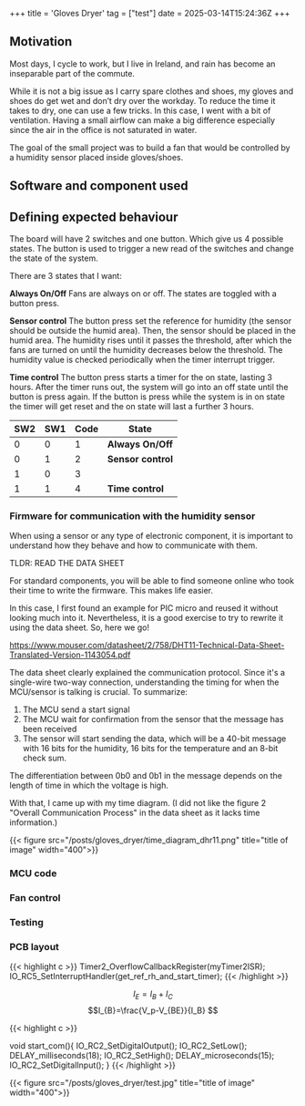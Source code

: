 +++
title = 'Gloves Dryer'
tag = ["test"]
date = 2025-03-14T15:24:36Z
+++

## Motivation

Most days, I cycle to work, but I live in Ireland, and rain has become an inseparable part of the commute. 

While it is not a big issue as I carry spare clothes and shoes, my gloves and shoes do get wet and don’t dry over the workday. 
To reduce the time it takes to dry, one can use a few tricks. In this case, I went with a bit of ventilation. Having a small airflow can make a big difference especially since the air in the office is not saturated in water.

The goal of the small project was to build a fan that would be controlled by a humidity sensor placed inside gloves/shoes.

## Software and component used

## Defining expected behaviour
The board will have 2 switches and one button. Which give us 4 possible states. The button is used to trigger a new read of the switches and change the state of the system.

There are 3 states that I want:

**Always On/Off**
Fans are always on or off. The states are toggled with a button press.

**Sensor control**
The button press set the reference for humidity (the sensor should be outside the humid area). Then, the sensor should be placed in the humid area. The humidity rises until it passes the threshold, after which the fans are turned on until the humidity decreases below the threshold. The humidity value is checked periodically when the timer interrupt trigger.

**Time control**
The button press starts a timer for the on state, lasting 3 hours. After the timer runs out, the system will go into an off state until the button is press again.
If the button is press while the system is in on state the timer will get reset and the on state will last a further 3 hours.

| SW2 | SW1 | Code | State | 
| - | - | - | -----| 
| 0 | 0 | 1 | **Always On/Off** | 
| 0 | 1 | 2 |  **Sensor control** | 
| 1 | 0 | 3 |  | 
| 1 | 1 | 4 | **Time control** | 


### Firmware for communication with the humidity sensor

When using a sensor or any type of electronic component, it is important to understand how they behave and how to communicate with them.

TLDR: READ THE DATA SHEET

For standard components, you will be able to find someone online who took their time to write the firmware. This makes life easier.

In this case, I first found an example for PIC micro and reused it without looking much into it.
Nevertheless, it is a good exercise to try to rewrite it using the data sheet. So, here we go!

https://www.mouser.com/datasheet/2/758/DHT11-Technical-Data-Sheet-Translated-Version-1143054.pdf


The data sheet clearly explained the communication protocol. Since it's a single-wire two-way connection, understanding the timing for when the MCU/sensor is talking is crucial. To summarize:

1. The MCU send a start signal
2. The MCU wait for confirmation from the sensor that the message has been received
3. The sensor will start sending the data, which will be a 40-bit message with 16 bits for the humidity, 16 bits for the temperature and an 8-bit check sum.

The differentiation between 0b0 and 0b1 in the message depends on the length of time in which the voltage is high.

With that, I came up with my time diagram.
(I did not like the figure 2 "Overall Communication Process" in the data sheet as it lacks time information.)

{{< figure src="/posts/gloves_dryer/time_diagram_dhr11.png" title="title of image" width="400">}}

### MCU code

### Fan control

### Testing

### PCB layout

{{< highlight c >}}
Timer2_OverflowCallbackRegister(myTimer2ISR);
IO_RC5_SetInterruptHandler(get_ref_rh_and_start_timer);
{{< /highlight >}}

$$I_{E}=I_{B} +I_{C} $$
$$I_{B}=\frac{V_p-V_{BE}}{I_B} $$




{{< highlight c >}}


void start_com(){
    IO_RC2_SetDigitalOutput();
    IO_RC2_SetLow();
    DELAY_milliseconds(18);
    IO_RC2_SetHigh();
    DELAY_microseconds(15);
    IO_RC2_SetDigitalInput();
}
{{< /highlight >}}



{{< figure src="/posts/gloves_dryer/test.jpg" title="title of image" width="400">}}


